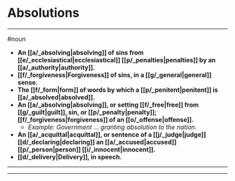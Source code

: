 # Absolutions
---
#noun
- **An [[a/_absolving|absolving]] of sins from [[e/_ecclesiastical|ecclesiastical]] [[p/_penalties|penalties]] by an [[a/_authority|authority]].**
- **[[f/_forgiveness|Forgiveness]] of sins, in a [[g/_general|general]] sense.**
- **The [[f/_form|form]] of words by which a [[p/_penitent|penitent]] is [[a/_absolved|absolved]].**
- **An [[a/_absolving|absolving]], or setting [[f/_free|free]] from [[g/_guilt|guilt]], sin, or [[p/_penalty|penalty]]; [[f/_forgiveness|forgiveness]] of an [[o/_offense|offense]].**
	- _Example: Government ... granting absolution to the nation._
- **An [[a/_acquittal|acquittal]], or sentence of a [[j/_judge|judge]] [[d/_declaring|declaring]] an [[a/_accused|accused]] [[p/_person|person]] [[i/_innocent|innocent]].**
- **[[d/_delivery|Delivery]], in speech.**
---
---
